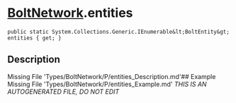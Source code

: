 # [BoltNetwork](Types/BoltNetwork.md).entities
`public static System.Collections.Generic.IEnumerable&lt;BoltEntity&gt; entities { get; }`
## Description
Missing File 'Types/BoltNetwork/P/entities_Description.md'## Example
Missing File 'Types/BoltNetwork/P/entities_Example.md'
*THIS IS AN AUTOGENERATED FILE, DO NOT EDIT*
